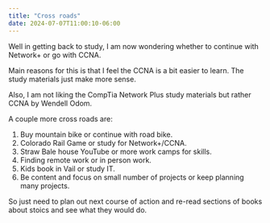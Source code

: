 ```yaml
---
title: "Cross roads"
date: 2024-07-07T11:00:10-06:00
---
```


Well in getting back to study, I am now wondering whether to continue with Network+ or go with CCNA. 

Main reasons for this is that I feel the CCNA is a bit easier to learn. The study materials just make more sense. 

Also, I am not liking the CompTia Network Plus study materials but rather CCNA by Wendell Odom. 

A couple more cross roads are: 

1. Buy mountain bike or continue with road bike.
2. Colorado Rail Game or study for Network+/CCNA.
3. Straw Bale house YouTube or more work camps for skills.
4. Finding remote work or in person work. 
5. Kids book in Vail or study IT.
6. Be content and focus on small number of projects or keep planning many projects. 

So just need to plan out next course of action and re-read sections of books about stoics and see what they would do.

